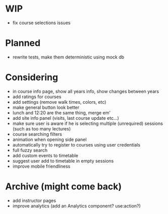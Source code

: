 # WIP

- fix course selections issues

# Planned

- rewrite tests, make them deterministic using mock db

# Considering

- in course info page, show all years info, show changes between years
- add ratings for courses
- add settings (remove walk times, colors, etc)
- make general button look better
- lunch and 12:20 are the same thing, merge em'
- add site info panel (visits, last course update etc...)
- make sure user is aware if he is selecting multiple (unrequired) sessions (such as too many lectures)
- course searching filters
- animation when opening side panel
- automatically try to register to courses using user credentials
- full fuzzy search
- add custom events to timetable
- suggest user add to timetable in empty sessions
- improve mobile friendliness

# Archive (might come back)

- add instructor pages
- improve analytics (add an Analytics component? use:action?)

